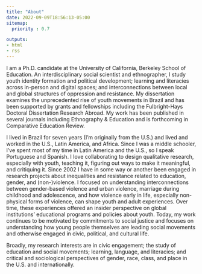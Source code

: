 ```yaml
---
title: "About"
date: 2022-09-09T18:56:13-05:00
sitemap:
  priority : 0.7

outputs:
- html
- rss
---
```


I am a Ph.D. candidate at the University of California, Berkeley School of Education. An interdisciplinary social scientist and ethnographer, I study youth identity formation and political development; learning and literacies across in-person and digital spaces; and interconnections between local and global structures of oppression and resistance. My dissertation examines the unprecedented rise of youth movements in Brazil and has been supported by grants and fellowships including the Fulbright-Hays Doctoral Dissertation Research Abroad. My work has been published in several journals including Ethnography & Education and is forthcoming in Comparative Education Review.


I lived in Brazil for seven years (I’m originally from the U.S.) and lived and worked in the U.S., Latin America, and Africa. Since I was a middle schooler, I’ve spent most of my time in Latin America and the U.S., so I speak Portuguese and Spanish. I love collaborating to design qualitative research, especially with youth, teaching it, figuring out ways to make it meaningful, and critiquing it. Since 2002 I have in some way or another been engaged in research projects about inequalities and resistance related to education, gender, and (non-)violence. I focused on understanding interconnections between gender-based violence and urban violence, marriage during childhood and adolescence, and how violence early in life, especially non-physical forms of violence, can shape youth and adult experiences. Over time, these experiences offered an insider perspective on global institutions’ educational programs and policies about youth. Today, my work continues to be motivated by commitments to social justice and focuses on understanding how young people themselves are leading social movements and otherwise engaged in civic, political, and cultural life. 


Broadly, my research interests are in civic engagement; the study of education and social movements; learning, language, and literacies; and critical and sociological perspectives of gender, race, class, and place in the U.S. and internationally.





